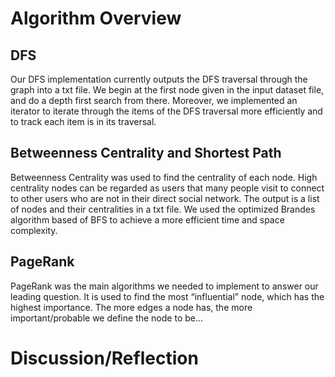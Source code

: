 # Algorithm Overview
## DFS
Our DFS implementation currently outputs the DFS traversal through the graph into a txt file. We begin at the first node given in the input dataset file, and do a depth first search from there. Moreover, we implemented an iterator to iterate through the items of the DFS traversal more efficiently and to track each item is in its traversal.

## Betweenness Centrality and Shortest Path
Betweenness Centrality was used to find the centrality of each node. High centrality nodes can be regarded as users that many people visit to connect to other users who are not in their direct social network. The output is a list of nodes and their centralities in a txt file. We used the optimized Brandes algorithm based of BFS to achieve a more efficient time and space complexity. 

## PageRank
PageRank was the main algorithms we needed to implement to answer our leading question. It is used to find the most “influential” node, which has the highest importance. The more edges a node has, the more important/probable we define the node to be...

# Discussion/Reflection

